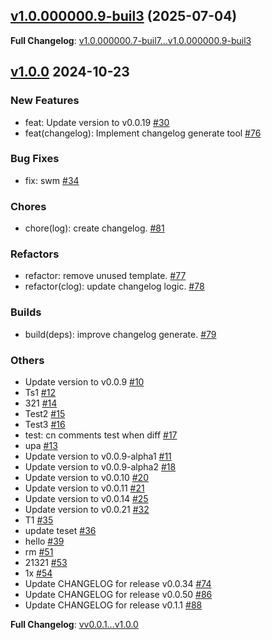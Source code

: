 ## [v1.0.000000.9-buil3](https://github.com/openimsdk/actions-test/releases/tag/v1.0.000000.9-buil3) 	(2025-07-04)

**Full Changelog**: [v1.0.000000.7-buil7...v1.0.000000.9-buil3](https://github.com/openimsdk/actions-test/compare/v1.0.000000.7-buil7...v1.0.000000.9-buil3)

## [v1.0.0](https://github.com/openimsdk/actions-test/releases/tag/v1.0.0) 2024-10-23

### New Features
* feat: Update version to v0.0.19 [#30](https://github.com/openimsdk/actions-test/pull/30)
* feat(changelog): Implement changelog generate tool [#76](https://github.com/openimsdk/actions-test/pull/76)

### Bug Fixes
* fix: swm [#34](https://github.com/openimsdk/actions-test/pull/34)

### Chores
* chore(log): create changelog. [#81](https://github.com/openimsdk/actions-test/pull/81)

### Refactors
* refactor: remove unused template. [#77](https://github.com/openimsdk/actions-test/pull/77)
* refactor(clog): update changelog logic. [#78](https://github.com/openimsdk/actions-test/pull/78)

### Builds
* build(deps): improve changelog generate. [#79](https://github.com/openimsdk/actions-test/pull/79)

### Others
* Update version to v0.0.9 [#10](https://github.com/openimsdk/actions-test/pull/10)
* Ts1 [#12](https://github.com/openimsdk/actions-test/pull/12)
* 321 [#14](https://github.com/openimsdk/actions-test/pull/14)
* Test2 [#15](https://github.com/openimsdk/actions-test/pull/15)
* Test3 [#16](https://github.com/openimsdk/actions-test/pull/16)
* test: cn comments test when diff [#17](https://github.com/openimsdk/actions-test/pull/17)
* upa [#13](https://github.com/openimsdk/actions-test/pull/13)
* Update version to v0.0.9-alpha1 [#11](https://github.com/openimsdk/actions-test/pull/11)
* Update version to v0.0.9-alpha2 [#18](https://github.com/openimsdk/actions-test/pull/18)
* Update version to v0.0.10 [#20](https://github.com/openimsdk/actions-test/pull/20)
* Update version to v0.0.11 [#21](https://github.com/openimsdk/actions-test/pull/21)
* Update version to v0.0.14 [#25](https://github.com/openimsdk/actions-test/pull/25)
* Update version to v0.0.21 [#32](https://github.com/openimsdk/actions-test/pull/32)
* T1 [#35](https://github.com/openimsdk/actions-test/pull/35)
* update teset [#36](https://github.com/openimsdk/actions-test/pull/36)
* hello [#39](https://github.com/openimsdk/actions-test/pull/39)
* rm [#51](https://github.com/openimsdk/actions-test/pull/51)
* 21321 [#53](https://github.com/openimsdk/actions-test/pull/53)
* 1x [#54](https://github.com/openimsdk/actions-test/pull/54)
* Update CHANGELOG for release v0.0.34 [#74](https://github.com/openimsdk/actions-test/pull/74)
* Update CHANGELOG for release v0.0.50 [#86](https://github.com/openimsdk/actions-test/pull/86)
* Update CHANGELOG for release v0.1.1 [#88](https://github.com/openimsdk/actions-test/pull/88)

**Full Changelog**: [vv0.0.1...v1.0.0](https://github.com/openimsdk/actions-test/compare/v0.0.1...v1.0.0)

